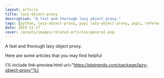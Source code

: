 ```yaml
---
layout: article
title: lazy-object-proxy
description: "A fast and thorough lazy object proxy."
tags: [python, lazy-object-proxy, pypi lazy-object-proxy, pypi, references]
date: 2023-12-27
cover: /assets/images/related-articles/general.png
---
```


A fast and thorough lazy object proxy.

Here are some articles that you may find helpful

{% include link-preview.html url="https://piptrends.com/package/lazy-object-proxy"%}